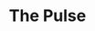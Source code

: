 ---
layout: playlist
title: "The Pulse"
startDate: 2025
endDate: under development
songs: [
    days-like-that,
    baby-defendant,
    own-me,
    lovesick,
    all-i-ever-want,
    rose-colored-doubt,
    eternity,
    blurry-eternity,
]
---